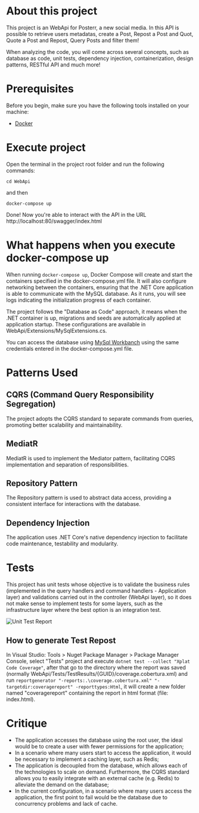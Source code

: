 # About this project

This project is an WebApi for Posterr, a new social media.
In this API is possible to retrieve users metadatas, create a Post, Repost a Post and Quot, Quote a Post and Repost, Query Posts and filter them!


When analyzing the code, you will come across several concepts, such as database as code, unit tests, dependency injection, containerization, design patterns, RESTful API and much more!

# Prerequisites

Before you begin, make sure you have the following tools installed on your machine:
- [Docker](https://www.docker.com/)

# Execute project

Open the terminal in the project root folder and run the following commands:

```cd WebApi```

and then

```docker-compose up```

Done! Now you're able to interact with the API in the URL http://localhost:80/swagger/index.html

# What happens when you execute docker-compose up

When running ```docker-compose up```, Docker Compose will create and start the containers specified in the docker-compose.yml file. It will also configure networking between the containers, ensuring that the .NET Core application is able to communicate with the MySQL database. 
As it runs, you will see logs indicating the initialization progress of each container.


The project follows the "Database as Code" approach, it means when the .NET container is up, migrations and seeds are automatically applied at application startup.
These configurations are available in WebApi/Extensions/MySqlExtensions.cs.

You can access the database using [MySql Workbanch](https://dev.mysql.com/downloads/workbench/) using the same credentials entered in the docker-compose.yml file.

# Patterns Used

## CQRS (Command Query Responsibility Segregation)
The project adopts the CQRS standard to separate commands from queries, promoting better scalability and maintainability.

## MediatR
MediatR is used to implement the Mediator pattern, facilitating CQRS implementation and separation of responsibilities.

## Repository Pattern
The Repository pattern is used to abstract data access, providing a consistent interface for interactions with the database.

## Dependency Injection
The application uses .NET Core's native dependency injection to facilitate code maintenance, testability and modularity.

# Tests

This project has unit tests whose objective is to validate the business rules (implemented in the query handlers and command handlers - Application layer) and validations carried out in the controller (WebApi layer), so it does not make sense to implement tests for some layers, such as the infrastructure layer where the best option is an integration test.

![Unit Test Report](./Images/UnitTestsReport.png)

## How to generate Test Repost

In Visual Studio: Tools > Nuget Package Manager > Package Manager Console, select "Tests" project and execute ```dotnet test --collect "Xplat Code Coverage"```, after that go to the directory where the report was saved (normally WebApi/Tests/TestResults/{GUID}/coverage.cobertura.xml) and run ```reportgenerator "-reports:.\coverage.cobertura.xml" "-targetdir:coveragereport" -reporttypes:Html```, it will create a new folder named "coveragereport" containing the report in html format (file: index.html).

# Critique

- The application accesses the database using the root user, the ideal would be to create a user with fewer permissions for the application;
- In a scenario where many users start to access the application, it would be necessary to implement a caching layer, such as Redis;
- The application is decoupled from the database, which allows each of the technologies to scale on demand. Furthermore, the CQRS standard allows you to easily integrate with an external cache (e.g. Redis) to alleviate the demand on the database;
- In the current configuration, in a scenario where many users access the application, the first point to fail would be the database due to concurrency problems and lack of cache.
